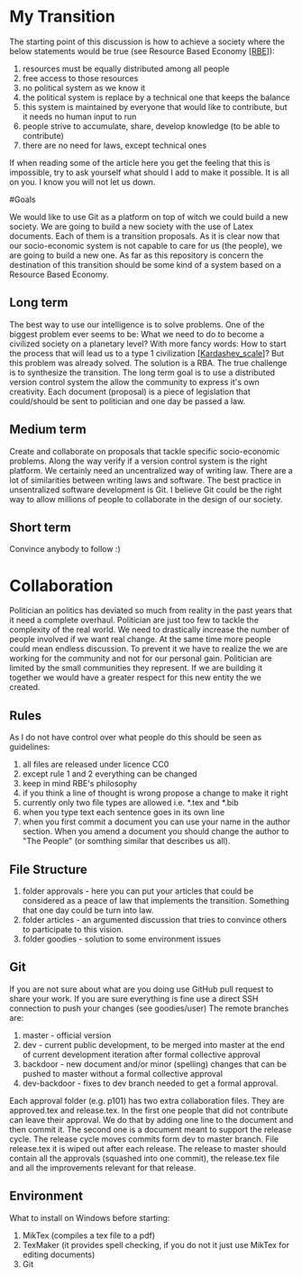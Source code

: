 My Transition
=============

The starting point of this discussion is how to achieve a society where the below statements would be true (see Resource Based Economy [[RBE](http://www.thevenusproject.com/the-venus-project/resource-based-economy)]):

1. resources must be equally distributed among all people
2. free access to those resources
3. no political system as we know it
4. the political system is replace by a technical one that keeps the balance
5. this system is maintained by everyone that would like to contribute, but it needs no human input to run
6. people strive to accumulate, share, develop knowledge (to be able to contribute)
7. there are no need for laws, except technical ones

If when reading some of the article here you get the feeling that this is impossible, try to ask yourself what should I add to make it possible.
It is all on you.
I know you will not let us down.

#Goals

We would like to use Git as a platform on top of witch we could build a new society.
We are going to build a new society with the use of Latex documents.
Each of them is a transition proposals.
As it is clear now that our socio-economic system is not capable to care for us (the people), we are going to build a new one.
As far as this repository is concern the destination of this transition should be some kind of a system based on a Resource Based Economy.

## Long term

The best way to use our intelligence is to solve problems.
One of the biggest problem ever seems to be: What we need to do to become a civilized society on a planetary level?
With more fancy words: How to start the process that will lead us to a type 1 civilization [[Kardashev_scale](http://en.wikipedia.org/wiki/Kardashev_scale)]?
But this problem was already solved.
The solution is a RBA.
The true challenge is to synthesize the transition.
The long term goal is to use a distributed version control system the allow the community to express it's own creativity.
Each document (proposal) is a piece of legislation that could/should be sent to politician and one day be passed a law. 

## Medium term

Create and collaborate on proposals that tackle specific socio-economic problems.
Along the way verify if a version control system is the right platform.
We certainly need an uncentralized way of writing law.
There are a lot of similarities between writing laws and software.
The best practice in unsentralized software development is Git.
I believe Git could be the right way to allow millions of people to collaborate in the design of our society.

## Short term

Convince anybody to follow :)

# Collaboration

Politician an politics has deviated so much from reality in the past years that it need a complete overhaul.
Politician are just too few to tackle the complexity of the real world.
We need to drastically increase the number of people involved if we want real change.
At the same time more people could mean endless discussion.
To prevent it we have to realize the we are working for the community and not for our personal gain.
Politician are limited by the small communities they represent.
If we are building it together we would have a greater respect for this new entity the we created.

## Rules

As I do not have control over what people do this should be seen as guidelines:

1. all files are released under licence CC0
1. except rule 1 and 2 everything can be changed
2. keep in mind RBE's philosophy
3. if you think a line of thought is wrong propose a change to make it right
4. currently only two file types are allowed i.e. *.tex and *.bib
5. when you type text each sentence goes in its own line
6. when you first commit a document you can use your name in the author section.
When you amend a document you should change the author to "The People" (or somthing similar that describes us all).

## File Structure

1. folder approvals - here you can put your articles that could be considered as a peace of law that implements the transition.
Something that one day could be turn into law.
2. folder articles - an argumented discussion that tries to convince others to participate to this vision.
3. folder goodies - solution to some environment issues

## Git

If you are not sure about what are you doing use GitHub pull request to share your work.
If you are sure everything is fine use a direct SSH connection to push your changes (see goodies/user)
The remote branches are:

1. master - official version
2. dev - current public development, to be merged into master at the end of current development iteration after formal collective approval
3. backdoor - new document and/or minor (spelling) changes that can be pushed to master  without a formal collective approval
4. dev-backdoor - fixes to dev branch needed to get a formal approval.

Each approval folder (e.g. p101) has two extra collaboration files.
They are approved.tex and release.tex.
In the first one people that did not contribute can leave their approval.
We do that by adding one line to the document and then commit it.
The second one is a document meant to support the release cycle.
The release cycle moves commits form dev to master branch.
File release.tex it is wiped out after each release.
The release to master should contain all the approvals (squashed into one commit), the release.tex file and all the improvements relevant for that release.

## Environment
What to install on Windows before starting:

1. MikTex (compiles a tex file to a pdf)
2. TexMaker (it provides spell checking, if you do not it just use MikTex for editing documents)
3. Git
